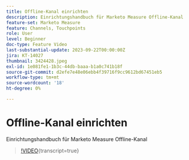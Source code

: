 ```yaml
---
title: Offline-Kanal einrichten
description: Einrichtungshandbuch für Marketo Measure Offline-Kanal
feature-set: Marketo Measure
feature: Channels, Touchpoints
role: User
level: Beginner
doc-type: Feature Video
last-substantial-update: 2023-09-22T00:00:00Z
jira: KT-14027
thumbnail: 3424428.jpeg
exl-id: 1e081fe1-1b3c-44db-baaa-b1a0c741b18f
source-git-commit: d2efe7e48e06ebb4f39716f9cc9612bd67451eb5
workflow-type: tm+mt
source-wordcount: '18'
ht-degree: 0%

---
```


# Offline-Kanal einrichten

Einrichtungshandbuch für Marketo Measure Offline-Kanal

>[!VIDEO](https://video.tv.adobe.com/v/3424428/?learn=on){transcript=true}

